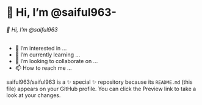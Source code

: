# 👋 Hi, I’m @saiful963-
###### 👋 Hi, I’m @saiful963
- 👀 I’m interested in ...
- 🌱 I’m currently learning ...
- 💞️ I’m looking to collaborate on ...
- 📫 How to reach me ...

 
saiful963/saiful963 is a ✨ special ✨ repository because its `README.md` (this file) appears on your GitHub profile.
You can click the Preview link to take a look at your changes.
 
